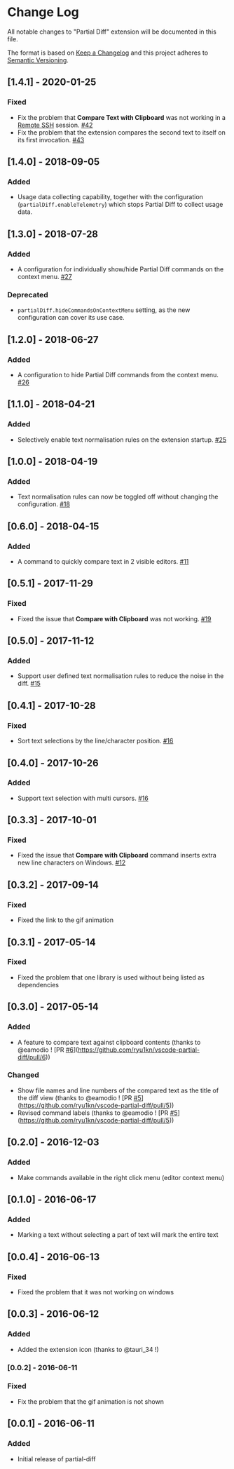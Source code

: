 # Change Log

All notable changes to "Partial Diff" extension will be documented in this file.

The format is based on [Keep a Changelog](http://keepachangelog.com/en/1.0.0/)
and this project adheres to [Semantic Versioning](http://semver.org/spec/v2.0.0.html).

## [1.4.1] - 2020-01-25
### Fixed
- Fix the problem that **Compare Text with Clipboard** was not working in a [Remote SSH](https://marketplace.visualstudio.com/items?itemName=ms-vscode-remote.remote-ssh) session. [#42](https://github.com/ryu1kn/vscode-partial-diff/issues/42)
- Fix the problem that the extension compares the second text to itself on its first invocation. [#43](https://github.com/ryu1kn/vscode-partial-diff/issues/43)

## [1.4.0] - 2018-09-05
### Added
- Usage data collecting capability, together with the configuration (`partialDiff.enableTelemetry`) which stops Partial Diff to collect usage data.

## [1.3.0] - 2018-07-28
### Added
- A configuration for individually show/hide Partial Diff commands on the context menu. [#27](https://github.com/ryu1kn/vscode-partial-diff/issues/27)

### Deprecated
- `partialDiff.hideCommandsOnContextMenu` setting, as the new configuration can cover its use case.

## [1.2.0] - 2018-06-27
### Added
- A configuration to hide Partial Diff commands from the context menu. [#26](https://github.com/ryu1kn/vscode-partial-diff/issues/26)

## [1.1.0] - 2018-04-21
### Added
- Selectively enable text normalisation rules on the extension startup. [#25](https://github.com/ryu1kn/vscode-partial-diff/issues/25)

## [1.0.0] - 2018-04-19
### Added
- Text normalisation rules can now be toggled off without changing the configuration. [#18](https://github.com/ryu1kn/vscode-partial-diff/issues/18)

## [0.6.0] - 2018-04-15
### Added
- A command to quickly compare text in 2 visible editors. [#11](https://github.com/ryu1kn/vscode-partial-diff/issues/11)

## [0.5.1] - 2017-11-29
### Fixed
- Fixed the issue that **Compare with Clipboard** was not working. [#19](https://github.com/ryu1kn/vscode-partial-diff/issues/19)

## [0.5.0] - 2017-11-12
### Added
- Support user defined text normalisation rules to reduce the noise in the diff. [#15](https://github.com/ryu1kn/vscode-partial-diff/issues/15)

## [0.4.1] - 2017-10-28
### Fixed
- Sort text selections by the line/character position. [#16](https://github.com/ryu1kn/vscode-partial-diff/issues/16)

## [0.4.0] - 2017-10-26
### Added
- Support text selection with multi cursors. [#16](https://github.com/ryu1kn/vscode-partial-diff/issues/16)

## [0.3.3] - 2017-10-01
### Fixed
- Fixed the issue that **Compare with Clipboard** command inserts extra new line characters on Windows. [#12](https://github.com/ryu1kn/vscode-partial-diff/issues/12)

## [0.3.2] - 2017-09-14
### Fixed
- Fixed the link to the gif animation

## [0.3.1] - 2017-05-14
### Fixed
- Fixed the problem that one library is used without being listed as dependencies

## [0.3.0] - 2017-05-14
### Added
- A feature to compare text against clipboard contents (thanks to @eamodio ! [PR [#6](https://github.com/ryu1kn/vscode-partial-diff/issues/6)](https://github.com/ryu1kn/vscode-partial-diff/pull/6))

### Changed
- Show file names and line numbers of the compared text as the title of the diff view (thanks to @eamodio ! [PR [#5](https://github.com/ryu1kn/vscode-partial-diff/issues/5)](https://github.com/ryu1kn/vscode-partial-diff/pull/5))
- Revised command labels (thanks to @eamodio ! [PR [#5](https://github.com/ryu1kn/vscode-partial-diff/issues/5)](https://github.com/ryu1kn/vscode-partial-diff/pull/5))

## [0.2.0] - 2016-12-03
### Added
- Make commands available in the right click menu (editor context menu)

## [0.1.0] - 2016-06-17
### Added
- Marking a text without selecting a part of text will mark the entire text

## [0.0.4] - 2016-06-13
### Fixed
- Fixed the problem that it was not working on windows

## [0.0.3] - 2016-06-12
### Added
* Added the extension icon (thanks to @tauri_34 !)

### [0.0.2] - 2016-06-11
### Fixed
* Fix the problem that the gif animation is not shown

## [0.0.1] - 2016-06-11
### Added
* Initial release of partial-diff
